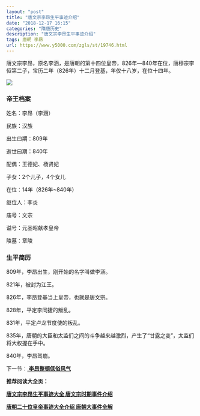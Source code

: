 ```yaml
---
layout: "post"
title: "唐文宗李昂生平事迹介绍"
date: "2018-12-17 16:15"
categories: "隋唐历史"
description: "唐文宗李昂生平事迹介绍"
tags: 唐朝 李昂
url: https://www.y5000.com/zgls/st/19746.html
---
```






唐文宗李昂，原名李涵，是唐朝的第十四位皇帝，826年―840年在位，唐穆宗李恒第二子，宝历二年（826年）十二月登基，年仅十八岁，在位十四年。

![](https://img.y5000.com/uploads/allimg/170425/8-1F425164343616.jpg)

###  帝王档案

姓名：李昂（李涵）

民族：汉族

出生曰期：809年

逝世曰期：840年

配偶：王德妃、杨贤妃

子女：2个儿子，4个女儿

在位：14年（826年~840年）

继位人：李炎

庙号：文宗

谥号：元圣昭献孝皇帝

陵墓：章陵

###  生平简历

809年，李昂出生，刚开始的名字叫做李涵。

821年，被封为江王。

826年，李昂登基当上皇帝，也就是唐文宗。

828年，平定李同捷的叛乱。

831年，平定卢龙节度使的叛乱。

835年，唐朝的大臣和太监们之间的斗争越来越激烈，产生了“甘露之变”，太监们将大权握在手中。

840年，李昂驾崩。

下一节：[ **李昂整顿低俗风气**](https://www.y5000.com/zgls/19747.html)

**推荐阅读大全页：**

[**唐文宗李昂生平事迹大全 唐文宗时期事件介绍**](https://www.y5000.com/zgls/19753.html)

[**唐朝二十位皇帝事迹大全介绍 唐朝大事件全解**](https://www.y5000.com/zgls/st/19949.html)
